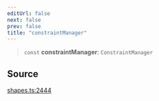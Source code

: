 ```yaml
---
editUrl: false
next: false
prev: false
title: "constraintManager"
---
```


> `const` **constraintManager**: `ConstraintManager`

## Source

[shapes.ts:2444](https://github.com/dgmjs/dgmjs/blob/main/packages/core/src/shapes.ts#L2444)
